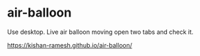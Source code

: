 # air-balloon

Use desktop.
Live air balloon moving open two tabs and check it.



https://kishan-ramesh.github.io/air-balloon/
